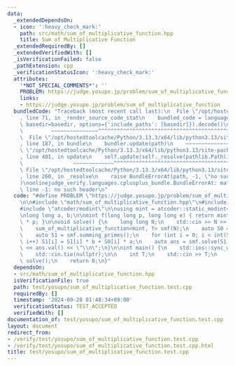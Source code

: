 ```yaml
---
data:
  _extendedDependsOn:
  - icon: ':heavy_check_mark:'
    path: src/math/sum_of_multiplicative_function.hpp
    title: Sum of Multiplicative Function
  _extendedRequiredBy: []
  _extendedVerifiedWith: []
  _isVerificationFailed: false
  _pathExtension: cpp
  _verificationStatusIcon: ':heavy_check_mark:'
  attributes:
    '*NOT_SPECIAL_COMMENTS*': ''
    PROBLEM: https://judge.yosupo.jp/problem/sum_of_multiplicative_function
    links:
    - https://judge.yosupo.jp/problem/sum_of_multiplicative_function
  bundledCode: "Traceback (most recent call last):\n  File \"/opt/hostedtoolcache/Python/3.13.3/x64/lib/python3.13/site-packages/onlinejudge_verify/documentation/build.py\"\
    , line 71, in _render_source_code_stat\n    bundled_code = language.bundle(stat.path,\
    \ basedir=basedir, options={'include_paths': [basedir]}).decode()\n          \
    \         ~~~~~~~~~~~~~~~^^^^^^^^^^^^^^^^^^^^^^^^^^^^^^^^^^^^^^^^^^^^^^^^^^^^^^^^^^^^^^^^^^\n\
    \  File \"/opt/hostedtoolcache/Python/3.13.3/x64/lib/python3.13/site-packages/onlinejudge_verify/languages/cplusplus.py\"\
    , line 187, in bundle\n    bundler.update(path)\n    ~~~~~~~~~~~~~~^^^^^^\n  File\
    \ \"/opt/hostedtoolcache/Python/3.13.3/x64/lib/python3.13/site-packages/onlinejudge_verify/languages/cplusplus_bundle.py\"\
    , line 401, in update\n    self.update(self._resolve(pathlib.Path(included), included_from=path))\n\
    \                ~~~~~~~~~~~~~^^^^^^^^^^^^^^^^^^^^^^^^^^^^^^^^^^^^^^^^^^^^\n \
    \ File \"/opt/hostedtoolcache/Python/3.13.3/x64/lib/python3.13/site-packages/onlinejudge_verify/languages/cplusplus_bundle.py\"\
    , line 260, in _resolve\n    raise BundleErrorAt(path, -1, \"no such header\"\
    )\nonlinejudge_verify.languages.cplusplus_bundle.BundleErrorAt: math/sum_of_multiplicative_function.hpp:\
    \ line -1: no such header\n"
  code: "#define PROBLEM \"https://judge.yosupo.jp/problem/sum_of_multiplicative_function\"\
    \n\n#include \"math/sum_of_multiplicative_function.hpp\"\n#include <iostream>\n\
    #include \"atcoder/modint\"\n\nusing mint = atcoder::static_modint<469762049>;\n\
    \nlong long a, b;\n\nmint f(long long p, long long e) { return mint(a) * e + mint(b)\
    \ * p; }\n\nvoid solve() {\n    long long N;\n    std::cin >> N >> a >> b;\n\n\
    \    sum_of_multiplicative_function<mint, f> smf(N);\n    auto S0 = smf.counting_primes();\n\
    \    auto S1 = smf.summing_primes();\n    for (int i = 0; i < int(S1.size());\
    \ i++) S1[i] = S1[i] * b + S0[i] * a;\n    auto ans = smf.solve(S1);\n\n    std::cout\
    \ << ans.val() << \"\\n\";\n}\n\nint main() {\n    std::ios::sync_with_stdio(false);\n\
    \    std::cin.tie(nullptr);\n\n    int T;\n    std::cin >> T;\n    for (; T--;)\
    \ solve();\n    return 0;\n}"
  dependsOn:
  - src/math/sum_of_multiplicative_function.hpp
  isVerificationFile: true
  path: test/yosupo/sum_of_multiplicative_function.test.cpp
  requiredBy: []
  timestamp: '2024-09-28 01:48:34+09:00'
  verificationStatus: TEST_ACCEPTED
  verifiedWith: []
documentation_of: test/yosupo/sum_of_multiplicative_function.test.cpp
layout: document
redirect_from:
- /verify/test/yosupo/sum_of_multiplicative_function.test.cpp
- /verify/test/yosupo/sum_of_multiplicative_function.test.cpp.html
title: test/yosupo/sum_of_multiplicative_function.test.cpp
---
```

